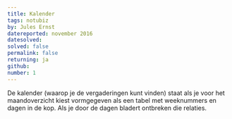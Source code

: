 ```yaml
---
title: Kalender
tags: notubiz
by: Jules Ernst
datereported: november 2016
datesolved:
solved: false
permalink: false
returning: ja
github:
number: 1
---
```


De kalender (waarop je de vergaderingen kunt vinden) staat als je voor het maandoverzicht kiest vormgegeven als een tabel met weeknummers en dagen in de kop. Als je door de dagen bladert ontbreken die relaties.
